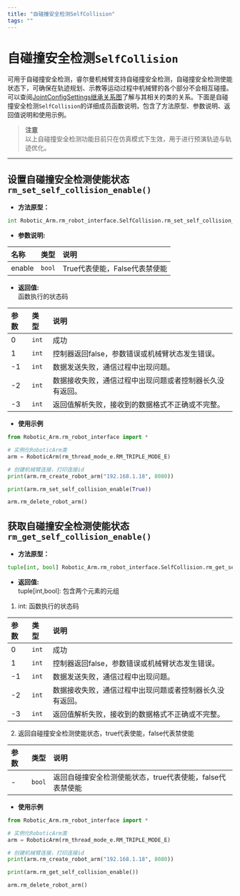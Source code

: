 ```yaml
---
title: "自碰撞安全检测SelfCollision"
tags: ""
---
```


# 自碰撞安全检测`SelfCollision`

可用于自碰撞安全检测，睿尔曼机械臂支持自碰撞安全检测，自碰撞安全检测使能状态下，可确保在轨迹规划、示教等运动过程中机械臂的各个部分不会相互碰撞。可以查阅[JointConfigSettings继承关系图](../继承关系图/关节配置JointConfigSettings.md)了解与其相关的类的关系。下面是自碰撞安全检测`SelfCollision`的详细成员函数说明，包含了方法原型、参数说明、返回值说明和使用示例。

> **注意**</br>以上自碰撞安全检测功能目前只在仿真模式下生效，用于进行预演轨迹与轨迹优化。

---
## 设置自碰撞安全检测使能状态`rm_set_self_collision_enable()`

- **方法原型：**
```python
int Robotic_Arm.rm_robot_interface.SelfCollision.rm_set_self_collision_enable (self, bool enable)	
```

- **参数说明:**

| 名称        | 类型    | 说明                                   |
| :-------- | :---- | :----------------------------------- |
| enable      | `bool` | True代表使能，False代表禁使能                    |


- **返回值:** </br>
函数执行的状态码

|   参数    |  类型   |   说明    |
| :--- | :--- | :---|
|   0  |    `int`   |    成功    |
|   1  |    `int`   |   控制器返回false，参数错误或机械臂状态发生错误。    |
|  -1  |    `int`   |   数据发送失败，通信过程中出现问题。    |
|  -2  |    `int`   |   数据接收失败，通信过程中出现问题或者控制器长久没有返回。    |
|  -3  |    `int`   |   返回值解析失败，接收到的数据格式不正确或不完整。   |

- **使用示例**
  
```python
from Robotic_Arm.rm_robot_interface import *

# 实例化RoboticArm类
arm = RoboticArm(rm_thread_mode_e.RM_TRIPLE_MODE_E)

# 创建机械臂连接，打印连接id
print(arm.rm_create_robot_arm("192.168.1.18", 8080))

print(arm.rm_set_self_collision_enable(True))

arm.rm_delete_robot_arm()
```

## 获取自碰撞安全检测使能状态`rm_get_self_collision_enable()`

- **方法原型：**
```python
tuple[int, bool] Robotic_Arm.rm_robot_interface.SelfCollision.rm_get_self_collision_enable (self)
```


- **返回值:** </br>
tuple[int,bool]: 包含两个元素的元组

1. int: 函数执行的状态码

|   参数    |  类型   |   说明    |
| :--- | :--- | :---|
|   0  |    `int`   |    成功    |
|   1  |    `int`   |   控制器返回false，参数错误或机械臂状态发生错误。    |
|  -1  |    `int`   |   数据发送失败，通信过程中出现问题。    |
|  -2  |    `int`   |   数据接收失败，通信过程中出现问题或者控制器长久没有返回。    |
|  -3  |    `int`   |   返回值解析失败，接收到的数据格式不正确或不完整。   |

2. 返回自碰撞安全检测使能状态，true代表使能，false代表禁使能

| 参数        | 类型    | 说明                                   |
| :-------- | :---- | :----------------------------------- |
| -      | `bool` | 返回自碰撞安全检测使能状态，true代表使能，false代表禁使能   |

- **使用示例**
  
```python
from Robotic_Arm.rm_robot_interface import *

# 实例化RoboticArm类
arm = RoboticArm(rm_thread_mode_e.RM_TRIPLE_MODE_E)

# 创建机械臂连接，打印连接id
print(arm.rm_create_robot_arm("192.168.1.18", 8080))

print(arm.rm_get_self_collision_enable())

arm.rm_delete_robot_arm()
```
